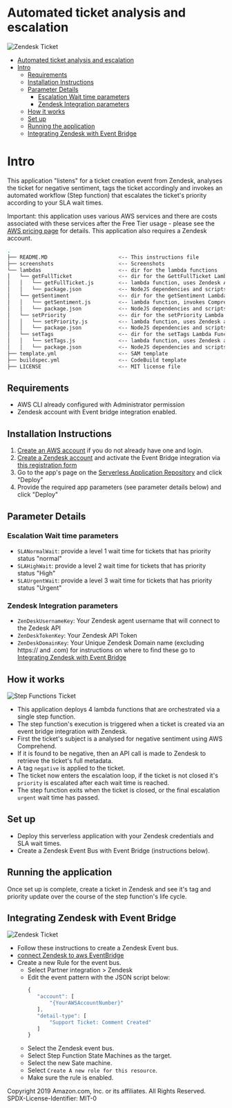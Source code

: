 # Automated ticket analysis and escalation

![Zendesk Ticket](screenshots/zen_example_md.gif)

- [Automated ticket analysis and escalation](#automated-ticket-analysis-and-escalation)
- [Intro](#intro)
  - [Requirements](#requirements)
  - [Installation Instructions](#installation-instructions)
  - [Parameter Details](#parameter-details)
    - [Escalation Wait time parameters](#escalation-wait-time-parameters)
    - [Zendesk Integration parameters](#zendesk-integration-parameters)
  - [How it works](#how-it-works)
  - [Set up](#set-up)
  - [Running the application](#running-the-application)
  - [Integrating Zendesk with Event Bridge](#integrating-zendesk-with-event-bridge)

# Intro
This application "listens" for a ticket creation event from Zendesk, analyses the ticket for negative sentiment, tags the ticket accordingly and invokes an automated workflow (Step function) that escalates the ticket's priority according to your SLA wait times.

Important: this application uses various AWS services and there are costs associated with these services after the Free Tier usage - please see the [AWS  pricing page](https://aws.amazon.com/pricing/) for details.  This application also requires a Zendesk account.

```bash
.
├── README.MD                       <-- This instructions file
├── screenshots                     <-- Screenshots
└── lambdas                         <-- dir for the lambda functions
│   └── getFullTicket               <-- dir for the GettFullTicket Lambda Function
│   │   └── getFullTicket.js        <-- lambda function, uses Zendesk API to return Full ticket data
│   │   └── package.json            <-- NodeJS dependencies and scripts for this function
│   └── getSentiment                <-- dir for the getSentiment Lambda Function
│   │   └── getSentiment.js         <-- lambda function, invokes Comprehend:DetectSentiment
│   │   └── package.json            <-- NodeJS dependencies and scripts for this function
│   └── setPriority                 <-- dir for the setPriority Lambda Function
│   │   └── setPriority.js          <-- lambda function, uses Zendesk api to update ticket priority
│   │   └── package.json            <-- NodeJS dependencies and scripts for this function
│   └── setTags                     <-- dir for the setTags Lambda Function
│   │   └── setTags.js              <-- lambda function, uses Zendesk api to update ticket tags
│   │   └── package.json            <-- NodeJS dependencies and scripts for this function
├── template.yml                    <-- SAM template
├── buildspec.yml                   <-- CodeBuild template
├── LICENSE                         <-- MIT license file
```

## Requirements

- AWS CLI already configured with Administrator permission
- Zendesk account with Event bridge integration enabled.

## Installation Instructions

1. [Create an AWS account](https://portal.aws.amazon.com/gp/aws/developer/registration/index.html) if you do not already have one and login.
2. [Create a Zendesk account](https://www.zendesk.com/register) and activate the Event Bridge integration via [this registration form](https://docs.google.com/forms/d/e/1FAIpQLSd_UXeXV5L7vGIyRY6gSL64pu2SS-CmquxNusex60QGR1d_TQ/viewform)
3. Go to the app's page on the [Serverless Application Repository](https://serverlessrepo.aws.amazon.com/applications/arn:aws:serverlessrepo:us-east-1:677501797858:applications~Automated-Support-Ticket-Moderator) and click "Deploy"
4. Provide the required app parameters (see parameter details below) and click "Deploy"

## Parameter Details
### Escalation Wait time parameters

* `SLANormalWait`: provide a level 1 wait time for tickets that has priority status "normal"
* `SLAHighWait`: provide a level 2 wait time for tickets that has priority status "High"
* `SLAUrgentWait`: provide a level 3 wait time for tickets that has priority status "Urgent"

### Zendesk Integration parameters
*   `ZenDeskUsernameKey`: Your Zendesk agent username that will connect to the Zedesk API
*   `ZenDeskTokenKey`: Your Zendesk API Token
*   `ZenDeskDomainKey`: Your Unique Zendesk Domain name (excluding https:// and .com)
for instructions on where to find these go to [Integrating Zendesk with Event Bridge](https://github.com/aws-samples/severless-ticket-sentiment-analysis-and-automated-escalation#integrating-zeddesk-with-event-bridge)

## How it works

![Step Functions Ticket](screenshots/stepFunctionExample2.png)

- This application deploys 4 lambda functions that are orchestrated via a single step function.
- The step function's execution is triggered when a ticket is created via an event bridge integration with Zendesk.
- First the ticket's subject is a analysed for negative sentiment using AWS Comprehend.  
- If it is found to be negative, then an API call is made to Zendesk to retrieve the ticket's full metadata.
- A tag `negative` is applied to the ticket.
- The ticket now enters the escalation loop, if the ticket is not closed it's `priority` is escalated after each wait time is reached.
- The step function exits when the ticket is closed, or the final escalation `urgent` wait time has passed.

## Set up

- Deploy this serverless application with your Zendesk credentials and SLA wait times.
- Create a Zendesk Event Bus with Event Bridge (instructions below).

## Running the application

Once set up is complete, create a ticket in Zendesk and see it's tag and priority update over the course of the step function's life cycle.

## Integrating Zendesk with Event Bridge
![Zendesk Ticket](screenshots/zendeskExample1.png)
- Follow these instructions to create a Zendesk Event bus.
- [connect Zendesk to aws EventBridge](https://support.zendesk.com/hc/en-us/community/posts/360033236454-Sending-Zendesk-events-to-Amazon-EventBridge-)
- Create a new Rule for the event bus.
    - Select Partner integration > Zendesk
    - Edit the event pattern with the JSON script below:
         ```javascript
        {
            "account": [
                "{YourAWSAccountNumber}"
            ],
            "detail-type": [
                "Support Ticket: Comment Created"
            ]
        }
        ```
  - Select the Zendesk event bus.
  - Select Step Function State Machines as the target.
  - Select the new Sate machine.
  - Select `Create A new role for this resource`.
  - Make sure the rule is enabled.

Copyright 2019 Amazon.com, Inc. or its affiliates. All Rights Reserved.
SPDX-License-Identifier: MIT-0
